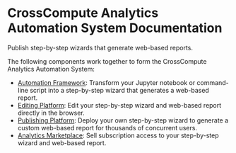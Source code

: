 # CrossCompute Analytics Automation System Documentation

Publish step-by-step wizards that generate web-based reports.

The following components work together to form the CrossCompute Analytics Automation System:

- [Automation Framework](automation-framework): Transform your Jupyter notebook or command-line script into a step-by-step wizard that generates a web-based report.
- [Editing Platform](editing-platform): Edit your step-by-step wizard and web-based report directly in the browser.
- [Publishing Platform](publishing-platform): Deploy your own step-by-step wizard to generate a custom web-based report for thousands of concurrent users.
- [Analytics Marketplace](analytics-marketplace): Sell subscription access to your step-by-step wizard and web-based report.
